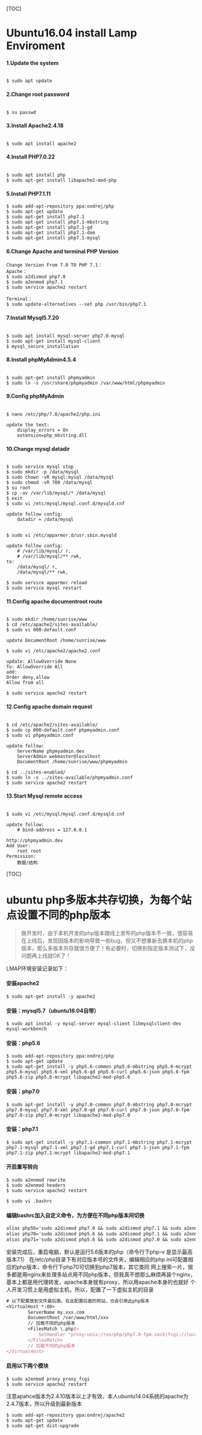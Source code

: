 [TOC]

# Ubuntu16.04 install Lamp Enviroment

#### 1.Update the system

```shell

$ sudo apt update

```
#### 2.Change root password

```shell

$ su passwd

```

#### 3.Install Apache2.4.18

```shell

$ sudo apt install apache2

```


#### 4.Install PHP7.0.22

```shell

$ sudo apt install php
$ sudo apt-get install libapache2-mod-php

```
#### 5.Install PHP7.1.11

```shell
$ sudo add-apt-repository ppa:ondrej/php
$ sudo apt-get update
$ sudo apt-get install php7.1
$ sudo apt-get install php7.1-mbstring
$ sudo apt-get install php7.1-gd
$ sudo apt-get install php7.1-dom
$ sudo apt-get install php7.1-mysql
```

#### 6.Change Apache and terminal PHP Version

```shell
Change Version From 7.0 TO PHP 7.1：
Apache：
$ sudo a2dismod php7.0
$ sudo a2enmod php7.1
$ sudo service apache2 restart

Terminal：
$ sudo update-alternatives --set php /usr/bin/php7.1
```

#### 7.Install Mysql5.7.20

```shell

$ sudo apt install mysql-server php7.0-mysql
$ sudo apt-get install mysql-client
$ mysql_secure_installation

```

#### 8.Install phpMyAdmin4.5.4

```shell

$ sudo apt-get install phpmyadmin
$ sudo ln -s /usr/share/phpmyadmin /var/www/html/phpmyadmin

```

#### 9.Config phpMyAdmin

```shell

$ nano /etc/php/7.0/apache2/php.ini

update the text:
	display_errors = On
	extension=php_mbstring.dll

```

#### 10.Change mysql datadir

```shell

$ sudo service mysql stop
$ sudo mkdir -p /data/mysql
$ sudo chown -vR mysql:mysql /data/mysql
$ sudo chmod -vR 700 /data/mysql
$ su root
$ cp -av /var/lib/mysql/* /data/mysql
$ exit
$ sudo vi /etc/mysql/mysql.conf.d/mysqld.cnf

update follow config:
    datadir = /data/mysql


$ sudo vi /etc/apparmor.d/usr.sbin.mysqld

update follow config:
    # /var/lib/mysql/ r,
    # /var/lib/mysql/** rwk,
to:
    /data/mysql/ r,
    /data/mysql/** rwk,

$ sudo service apparmor reload
$ sudo service mysql restart

```

#### 11.Config apache documentroot route

```shell

$ sudo mkdir /home/sunrise/www
$ cd /etc/apache2/sites-available/
$ sudo vi 000-default.conf

update DocumentRoot /home/sunrise/www

$ sudo vi /etc/apache2/apache2.conf

update: AllowOverride None
To: AllowOverride All
add: 
Order deny,allow
Allow from all

$ sudo service apache2 restart

```

#### 12.Config apache domain request

```shell

$ cd /etc/apache2/sites-available/
$ sudo cp 000-default.conf phpmyadmin.conf
$ sudo vi phpmyadmin.conf

update follow:
    ServerName phpmyadmin.dev
    ServerAdmin webmaster@localhost
    DocumentRoot /home/sunrise/www/phpmyadmin

$ cd ../sites-enabled/
$ sudo ln -s ../sites-available/phpmyadmin.conf
$ sudo service apache2 restart

```

#### 13.Start Mysql remote access

```shell

$ sudo vi /etc/mysql/mysql.conf.d/mysqld.cnf

update follow:
    # bind-address = 127.0.0.1

http://phpmyadmin.dev
Add User:
    root root
Permission:
    数据/结构

```



[TOC]
# ubuntu php多版本共存切换，为每个站点设置不同的php版本
> 做开发时，由于本机开发的php版本跟线上发布的php版本不一致，很容易在上线后，发现因版本的影响导致一些bug，但又不想重新去换本机的php版本，那么多版本共存就很方便了！有必要时，切换到指定版本测试下，没问题再上线就OK了！

LMAP环境安装记录如下：
#### 安装apache2
```shell
$ sudo apt-get install -y apache2
```

#### 安装：mysql5.7（ubuntu16.04自带）
```shell
$ sudo apt instal -y mysql-server mysql-client libmysqlclient-dev mysql-workbench
```

#### 安装：php5.6
```shell
$ sudo add-apt-repository ppa:ondrej/php
$ sudo apt-get update
$ sudo apt-get install -y php5.6-common php5.6-mbstring php5.6-mcrypt php5.6-mysql php5.6-xml php5.6-gd php5.6-curl php5.6-json php5.6-fpm php5.6-zip php5.6-mcrypt libapache2-mod-php5.6
```

#### 安装：php7.0
```shell
$ sudo apt-get install -y php7.0-common php7.0-mbstring php7.0-mcrypt php7.0-mysql php7.0-xml php7.0-gd php7.0-curl php7.0-json php7.0-fpm php7.0-zip php7.0-mcrypt libapache2-mod-php7.0
```

#### 安装：php7.1
```sheel
$ sudo apt-get install -y php7.1-common php7.1-mbstring php7.1-mcrypt php7.1-mysql php7.1-xml php7.1-gd php7.1-curl php7.1-json php7.1-fpm php7.1-zip php7.1-mcrypt libapache2-mod-php7.1
```

#### 开启重写转向
```shell
$ sudo a2enmod rewrite
$ sudo a2enmod headers
$ sudo service apache2 restart
```

```shell
$ sudo vi .bashrc
```
#### 编辑bashrc加入自定义命令，为方便在不同php版本间切换
```txt
alias php56='sudo a2dismod php7.0 && sudo a2dismod php7.1 && sudo a2enmod php5.6 && sudo service apache2 restart'
alias php70='sudo a2dismod php5.6 && sudo a2dismod php7.1 && sudo a2enmod php7.0 && sudo service apache2 restart'
alias php71='sudo a2dismod php5.6 && sudo a2dismod php7.0 && sudo a2enmod php7.1 && sudo service apache2 restart'
```

安装完成后，重启电脑，默认是运行5.6版本的php（命令行下php-v 是显示最高版本7.1）
在/etc/php目录下有对应版本号的文件夹，编辑相应的php.ini可配置相应的php版本，命令行下php70可切换到php7版本，其它类同
网上搜索一片，很多都是用nginx来处理多站点用不同php版本，但我真不想那么麻烦再装个nginx，基本上都是用代理转发，apache本身就有proxy，所以用apache本身的也就好
个人开发习惯上是用虚拟主机，所以，配置了一下虚拟主机的目录

```tex
# 以下配置放到文件最后面，在此配置后面的网站，也会引用此php版本
<VirtualHost *:80>
        ServerName my.xxx.com
        DocumentRoot /var/www/html/xxx
        // 加载不同的php版本
        <FilesMatch \.php$>
            SetHandler "proxy:unix:/run/php/php7.0-fpm.sock|fcgi://localhost"
        </FilesMatch>
        // 加载不同的php版本
</VirtualHost>
```

#### 启用以下两个模块
```shell
$ sudo a2enmod proxy proxy_fcgi
$ sudo service apache2 restart
```
注意apahce版本为2.4.10版本以上才有效，本人ubuntu14.04系统的apache为2.4.7版本，所以升级到最新版本
```shell
$ sudo add-apt-repository ppa:ondrej/apache2
$ sudo apt-get update
$ sudo apt-get dist-upgrade
```
